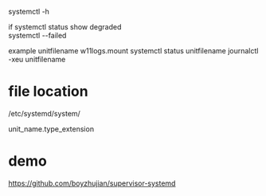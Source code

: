 systemctl  -h 

if systemctl status   show degraded  
systemctl --failed

example unitfilename w11logs.mount
 systemctl status  unitfilename
 journalctl -xeu unitfilename
 
 
 # file location
 /etc/systemd/system/ 
 
 unit_name.type_extension





# demo
https://github.com/boyzhujian/supervisor-systemd
